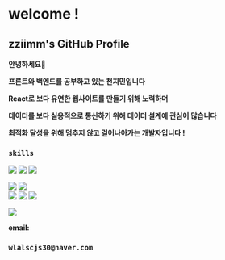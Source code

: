 # welcome !
## zziimm's GitHub Profile



**안녕하세요🙌**

**프론트와 백엔드를 공부하고 있는 천지민입니다**

**React로 보다 유연한 웹사이트를 만들기 위해 노력하며**

**데이터를 보다 실용적으로 통신하기 위해 데이터 설계에 관심이 많습니다**

**최적화 달성을 위해 멈추지 않고 걸어나아가는 개발자입니다 !**


### `skills`
<img src="https://img.shields.io/badge/javascript-F7DF1E?style=flat-square&logo=javascript&logoColor=white"/>  
<img src="https://img.shields.io/badge/React-61DAFB?style=flat-square&logo=react&logoColor=white"/>  <img src="https://img.shields.io/badge/Redux-764ABC?style=flat-square&logo=redux&logoColor=white"/>


<img src="https://img.shields.io/badge/nodedotjs-5FA04E?style=flat-square&logo=nodedotjs&logoColor=white"/>  <img src="https://img.shields.io/badge/express-000000?style=flat-square&logo=express&logoColor=white"/>  
<img src="https://img.shields.io/badge/mongodb-47A248?style=flat-square&logo=mongodb&logoColor=white"/>  <img src="https://img.shields.io/badge/Firebase-FFCA28?style=flat-square&logo=firebase&logoColor=white"/>  <img src="https://img.shields.io/badge/amazons3-569A31?style=flat-square&logo=amazons3&logoColor=white"/>


<img src="https://img.shields.io/badge/socketdotio-010101?style=flat-square&logo=socket.io&logoColor=white"/>





**email:** 
### `wlalscjs30@naver.com`